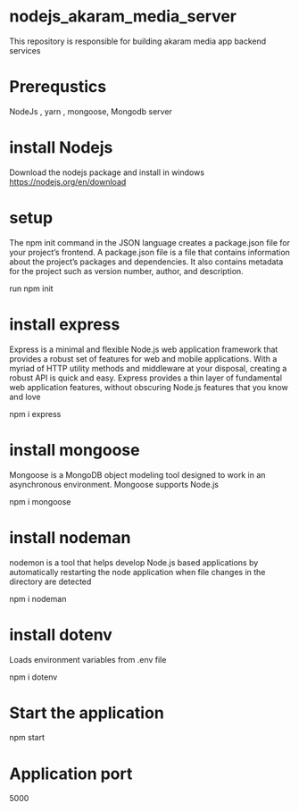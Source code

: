 # nodejs_akaram_media_server
This repository is responsible for building akaram media app backend services
# Prerequstics
NodeJs , yarn , mongoose, Mongodb server

# install Nodejs
Download the nodejs package and install in windows
https://nodejs.org/en/download 

# setup
The npm init command in the JSON language creates a package.json file for your project’s frontend. A package.json file is a file that contains information about the project’s packages 
and dependencies. It also contains metadata for the project such as version number, author, and description.

run npm init
# install express
Express is a minimal and flexible Node.js web application framework that provides a robust set of features for web and mobile applications.
With a myriad of HTTP utility methods and middleware at your disposal, creating a robust API is quick and easy.
Express provides a thin layer of fundamental web application features, without obscuring Node.js features that you know and love

npm i express
# install mongoose
Mongoose is a MongoDB object modeling tool designed to work in an asynchronous environment. Mongoose supports Node.js 

npm i mongoose
# install nodeman
nodemon is a tool that helps develop Node.js based applications by automatically restarting the node application when file changes in the directory are detected

npm i nodeman

# install dotenv

Loads environment variables from .env file

npm i dotenv

# Start the application
npm start

# Application port
5000
